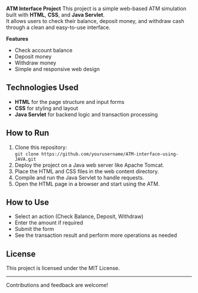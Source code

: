 **ATM Interface Project**
This project is a simple web-based ATM simulation built with **HTML**, **CSS**, and **Java Servlet**.  
It allows users to check their balance, deposit money, and withdraw cash through a clean and easy-to-use interface.

**Features**
- Check account balance  
- Deposit money  
- Withdraw money  
- Simple and responsive web design

## Technologies Used

- **HTML** for the page structure and input forms  
- **CSS** for styling and layout  
- **Java Servlet** for backend logic and transaction processing

## How to Run

1. Clone this repository:  
   `git clone https://github.com/yourusername/ATM-interface-using-JAVA.git`  
2. Deploy the project on a Java web server like Apache Tomcat.  
3. Place the HTML and CSS files in the web content directory.  
4. Compile and run the Java Servlet to handle requests.  
5. Open the HTML page in a browser and start using the ATM.

## How to Use

- Select an action (Check Balance, Deposit, Withdraw)  
- Enter the amount if required  
- Submit the form  
- See the transaction result and perform more operations as needed

## License

This project is licensed under the MIT License.  

---

Contributions and feedback are welcome!
